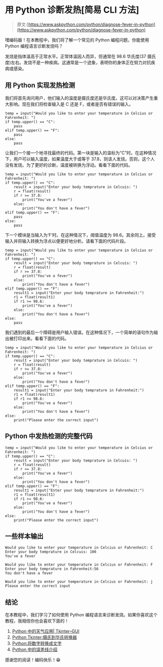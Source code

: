# 用 Python 诊断发热[简易 CLI 方法]

> 原文:[https://www.askpython.com/python/diagnose-fever-in-python](https://www.askpython.com/python/diagnose-fever-in-python)

嘿编码器！在本教程中，我们将了解一个常见的 Python 编程问题，你能使用 Python 编程语言诊断发烧吗？

发烧是指体温高于正常水平。正常体温因人而异，但通常在 98.6 华氏度(37 摄氏度)左右。发烧不是一种疾病。这通常是一个迹象，表明你的身体正在努力对抗疾病或感染。

## 用 Python 实现发热检测

我们将首先询问用户，他们输入的温度是摄氏度还是华氏度。这可以对决策产生重大影响。现在我们将检查输入是 C 还是 F，或者是否有错误的输入。

```
temp = input("Would you like to enter your temperature in Celcius or Fahrenheit: ")
if temp.upper() == "C":
    pass
elif temp.upper() == "F":
    pass
else:
    pass

```

让我们一个接一个地寻找最终的代码。第一块是输入的温标为“C”时。在这种情况下，用户可以输入温度，如果温度大于或等于 37.8，则该人发烧。否则，这个人没有发烧。为了更好的诊断，温度被转换为浮动。看看下面的代码。

```
temp = input("Would you like to enter your temperature in Celcius or Fahrenheit: ")
if temp.upper() == "C":
    result = input("Enter your body temprature in Celcuis: ")
    r = float(result)
    if r >= 37.8:
        print("You've a fever")
    else:
        print("You don't have a fever")
elif temp.upper() == "F":
    pass
else:
    pass

```

下一个模块是当输入为‘F’时。在这种情况下，阈值温度为 98.6。其余同上。接受输入并将输入转换为浮点以便更好地分析。请看下面的代码片段。

```
temp = input("Would you like to enter your temperature in Celcius or Fahrenheit: ")
if temp.upper() == "C":
    result = input("Enter your body temprature in Celcuis: ")
    r = float(result)
    if r >= 37.8:
        print("You've a fever")
    else:
        print("You don't have a fever")
elif temp.upper() == "F":
    result1 = input("Enter your body temprature in Fahrenheit:")
    r1 = float(result1)
    if r1 >= 98.6:
        print("You've a fever")
    else:
        print("You don't have a fever")
else:
    pass

```

我们遇到的最后一个障碍是用户输入错误。在这种情况下，一个简单的语句作为输出被打印出来。看看下面的代码。

```
temp = input("Would you like to enter your temperature in Celcius or Fahrenheit: ")
if temp.upper() == "C":
    result = input("Enter your body temprature in Celcuis: ")
    r = float(result)
    if r >= 37.8:
        print("You've a fever")
    else:
        print("You don't have a fever")
elif temp.upper() == "F":
    result1 = input("Enter your body temprature in Fahrenheit:")
    r1 = float(result1)
    if r1 >= 98.6:
        print("You've a fever")
    else:
        print("You don't have a fever")
else:
    print("Please enter the correct input")

```

## Python 中发热检测的完整代码

```
temp = input("Would you like to enter your temperature in Celcius or Fahrenheit: ")
if temp.upper() == "C":
    result = input("Enter your body temprature in Celcuis: ")
    r = float(result)
    if r >= 37.8:
        print("You've a fever")
    else:
        print("You don't have a fever")
elif temp.upper() == "F":
    result1 = input("Enter your body temprature in Fahrenheit:")
    r1 = float(result1)
    if r1 >= 98.6:
        print("You've a fever")
    else:
        print("You don't have a fever")
else:
    print("Please enter the correct input")

```

## 一些样本输出

```
Would you like to enter your temperature in Celcius or Fahrenheit: C
Enter your body temprature in Celcuis: 100
You've a fever

Would you like to enter your temperature in Celcius or Fahrenheit: F
Enter your body temprature in Fahrenheit:56
You don't have a fever

Would you like to enter your temperature in Celcius or Fahrenheit: j
Please enter the correct input

```

## 结论

在本教程中，我们学习了如何使用 Python 编程语言来诊断发烧。如果你喜欢这个教程，我相信你也会喜欢下面的！

1.  [Python 中的天气应用| Tkinter–GUI](https://www.askpython.com/python/examples/gui-weather-app-in-python)
2.  [Python Tkinter:摄氏到华氏转换器](https://www.askpython.com/python-modules/tkinter/celsius-to-fahrenheit-converter)
3.  [Python:将数字转换成文字](https://www.askpython.com/python/python-convert-number-to-words)
4.  [Python 中的误差线介绍](https://www.askpython.com/python/examples/error-bars-in-python)

感谢您的阅读！编码快乐！😁
